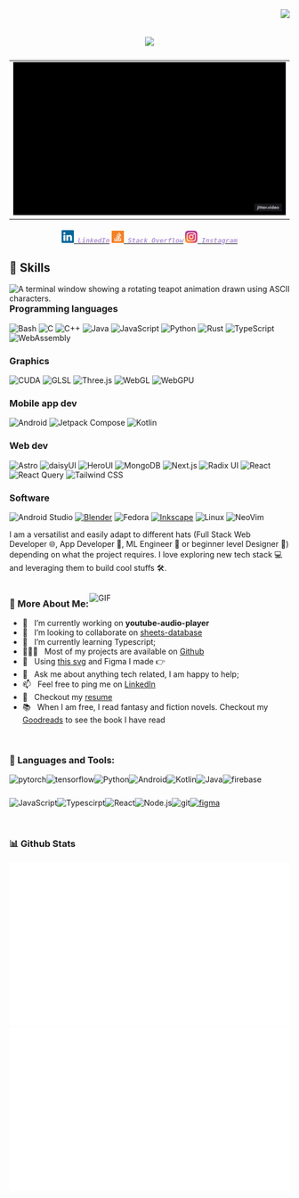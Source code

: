 <img align="right" src="https://visitor-badge.laobi.icu/badge?page_id=zumrudu-anka.zumrudu-anka">

<h1 align="center">
  <a href="https://git.io/typing-svg">
    <img src="https://readme-typing-svg.herokuapp.com/?lines=Hello,+There!+👋;This+is+My+Profile....;Nice+to+meet+you!&center=true&size=30&color=B399D4">
  </a>
</h1>

<!-- Recuadro de ancho completo para imagen/GIF -->
<table align="center" width="100%">
  <tr>
    <td align="center">
      <!-- Reemplaza esto con tu imagen/GIF -->
      <img src="images/fondologo.gif" width="100%">
    </td>
  </tr>
</table>

<h5 align="center">
  <code><a href="https://www.linkedin.com/in/luis-sancho-b42323368/" title="LinkedIn Profile"><img width="22" src="images/linkedin.svg"> <span style="color:#B399D4">LinkedIn</span></a></code>
  <code><a href="https://stackoverflow.com/users/30634900/luis-sancho" title="Stack Overflow Profile"><img width="22" src="images/stackoverflow.svg"> <span style="color:#B399D4">Stack Overflow</span></a></code>
  <code><a href="https://www.instagram.com/kidbucle/" title="Instagram Profile"><img width="22" src="images/instagram.svg"> <span style="color:#B399D4">Instagram</span></a></code>
</h5>


## 🌈 Skills

<a href="https://zachnguyen.com/t" target="_blank"><img alt="A terminal window showing a rotating teapot animation drawn using ASCII characters." align="right" src="img/t.gif" /></a>

### Programming languages

![Bash](https://img.shields.io/badge/Bash-4EAA25?logo=gnubash&logoColor=white&style=for-the-badge)
![C](https://img.shields.io/badge/C-A8B9CC?logo=c&logoColor=white&style=for-the-badge)
![C++](https://img.shields.io/badge/C++-00599C?logo=cplusplus&logoColor=white&style=for-the-badge)
![Java](https://img.shields.io/badge/Java-F8981D?logo=java&logoColor=white&style=for-the-badge)
![JavaScript](https://img.shields.io/badge/JavaScript-F7DF1E?logo=javascript&logoColor=black&style=for-the-badge)
![Python](https://img.shields.io/badge/Python-3776AB?logo=python&logoColor=white&style=for-the-badge)
![Rust](https://img.shields.io/badge/Rust-000000?logo=rust&logoColor=white&style=for-the-badge)
![TypeScript](https://img.shields.io/badge/TypeScript-3178C6?logo=typescript&logoColor=white&style=for-the-badge)
![WebAssembly](https://img.shields.io/badge/WebAssembly-654FF0?logo=webassembly&logoColor=white&style=for-the-badge)

### Graphics

![CUDA](https://img.shields.io/badge/CUDA-76B900?logo=nvidia&logoColor=white&style=for-the-badge)
![GLSL](https://img.shields.io/badge/GLSL-5586A4?logo=opengl&logoColor=white&style=for-the-badge)
![Three.js](https://img.shields.io/badge/Three.js-000000?logo=Three.js&logoColor=white&style=for-the-badge)
![WebGL](https://img.shields.io/badge/WebGL-990000?logo=webgl&logoColor=white&style=for-the-badge)
![WebGPU](https://img.shields.io/badge/WebGPU-005A9C?logo=webgpu&logoColor=white&style=for-the-badge)

### Mobile app dev

![Android](https://img.shields.io/badge/Android-3DDC84?logo=android&logoColor=white&style=for-the-badge)
![Jetpack Compose](https://img.shields.io/badge/Jetpack%20Compose-4285F4?logo=jetpackcompose&logoColor=white&style=for-the-badge)
![Kotlin](https://img.shields.io/badge/Kotlin-7F52FF?logo=kotlin&logoColor=white&style=for-the-badge)

### Web dev

![Astro](https://img.shields.io/badge/Astro-BC52EE?logo=astro&logoColor=white&style=for-the-badge)
![daisyUI](https://img.shields.io/badge/daisyUI-1AD1A5?logo=daisyui&logoColor=white&style=for-the-badge)
![HeroUI](https://img.shields.io/badge/HeroUI-000000?logo=nextui&logoColor=white&style=for-the-badge)
![MongoDB](https://img.shields.io/badge/MongoDB-47A248?logo=mongodb&logoColor=white&style=for-the-badge)
![Next.js](https://img.shields.io/badge/Next.js-000000?logo=next.js&logoColor=white&style=for-the-badge)
![Radix UI](https://img.shields.io/badge/Radix%20UI-161618?logo=radixui&logoColor=white&style=for-the-badge)
![React](https://img.shields.io/badge/React-61DAFB?logo=react&logoColor=black&style=for-the-badge)
![React Query](https://img.shields.io/badge/React%20Query-FF4154?logo=reactquery&logoColor=white&style=for-the-badge)
![Tailwind CSS](https://img.shields.io/badge/Tailwind_CSS-06B6D4?logo=tailwindcss&logoColor=white&style=for-the-badge)

### Software

![Android Studio](https://img.shields.io/badge/Android%20Studio-3DDC84?logo=androidstudio&logoColor=white&style=for-the-badge)
[![Blender](https://img.shields.io/badge/Blender-F5792A?logo=blender&logoColor=white&style=for-the-badge)](https://blender.org)
![Fedora](https://img.shields.io/badge/Fedora-51A2DA?logo=fedora&logoColor=white&style=for-the-badge)
[![Inkscape](https://img.shields.io/badge/Inkscape-000000?logo=inkscape&logoColor=white&style=for-the-badge)](https://inkscape.org)
![Linux](https://img.shields.io/badge/Linux-FCC624?logo=Linux&logoColor=black&style=for-the-badge)
![NeoVim](https://img.shields.io/badge/NeoVim-57A143?logo=neovim&logoColor=white&style=for-the-badge)

I am a versatilist and easily adapt to different hats (Full Stack Web Developer 🌐, App Developer 📱, ML Engineer 🤖 or beginner level Designer 🎨) depending on what the project requires. I love exploring new tech stack 💻 and leveraging them to build cool stuffs 🛠️. 
<br/>
<br/>

<img align="right" alt="GIF" src="https://raw.githubusercontent.com/rahul-jha98/rahul-jha98/main/techstack.gif" width="360px"/>
  
### 🧐 More About Me:

- 🔭 &nbsp; I’m currently working on **youtube-audio-player**
- 🤝 &nbsp; I’m looking to collaborate on [sheets-database](https://github.com/rahul-jha98/sheets-database)
- 🌱 &nbsp; I’m currently learning Typescript; 
- 👨🏻‍💻 &nbsp; Most of my projects are available on [Github](https://github.com/rahul-jha98?tab=repositories)
- 🎨 &nbsp; Using [this svg](https://storyset.com/illustration/javascript-frameworks/amico) and Figma I made 👉
- 💬 &nbsp; Ask me about anything tech related, I am happy to help;
- 📫 &nbsp; Feel free to ping me on [LinkedIn](https://www.linkedin.com/in/rahul-jha98/)
- 📝 &nbsp; Checkout my [resume](https://drive.google.com/file/d/1ZpR5pVBTnl_Qybq7GE3MGy1SB1JehVSE/view?usp=sharing)
- 📚 &nbsp; When I am free, I read fantasy and fiction novels. Checkout my [Goodreads](https://www.goodreads.com/rahul-jha98) to see the book I have read

<br>

### 🔨 Languages and Tools:
<a href="https://pytorch.org/" target="_blank"> <img align="left" src="https://raw.githubusercontent.com/rahul-jha98/github_readme_icons/main/language_and_tools/square/pytorch/pytorch.svg" alt="pytorch" height="42px"/> </a> 
<a href="https://www.tensorflow.org" target="_blank"> <img align="left" src="https://raw.githubusercontent.com/rahul-jha98/github_readme_icons/main/language_and_tools/square/tensorflow/tensorflow.svg" alt="tensorflow" height="42px"/> </a> 
<a href="https://www.python.org" target="_blank"><img align="left" alt="Python" height ="42px" src="https://raw.githubusercontent.com/rahul-jha98/github_readme_icons/main/language_and_tools/square/python/python.svg"></a>
<a href="https://developer.android.com" target="_blank"> <img align="left" alt="Android" height ="42px" src="https://raw.githubusercontent.com/rahul-jha98/github_readme_icons/main/language_and_tools/square/android/android.svg"> </a>
<a href="https://kotlinlang.org" target="_blank"><img align="left" alt="Kotlin" height ="42px" src="https://raw.githubusercontent.com/rahul-jha98/github_readme_icons/main/language_and_tools/square/kotlin/kotlin.svg"></a>
<a href="https://www.java.com" target="_blank"><img align="left" alt="Java" height ="42px" src="https://raw.githubusercontent.com/rahul-jha98/github_readme_icons/main/language_and_tools/square/java/java.svg"></a>
<a href="https://firebase.google.com/" target="_blank"> <img align="left" src="https://raw.githubusercontent.com/rahul-jha98/github_readme_icons/main/language_and_tools/square/firebase/firebase.svg" alt="firebase" height ="42px"/> </a>
<a href="https://developer.mozilla.org/en-US/docs/Web/JavaScript" target="_blank"> <img align="left" alt="JavaScript" height ="42px"  src="https://raw.githubusercontent.com/rahul-jha98/github_readme_icons/main/language_and_tools/square/javascript/javascript.svg"> </a>
<a href="https://www.typescriptlang.org/" target="_blank"><img align="left" alt="Typescirpt" height ="42px" src="https://raw.githubusercontent.com/rahul-jha98/github_readme_icons/main/language_and_tools/square/typescript/typescript.svg"></a>
<a href="https://reactjs.org/" target="_blank"> <img align="left" alt="React" height ="42px" src="https://raw.githubusercontent.com/rahul-jha98/github_readme_icons/main/language_and_tools/square/react/react.svg"></a>
<a href="https://nodejs.org" target="_blank"><img align="left" alt="Node.js" height ="42px" src="https://raw.githubusercontent.com/rahul-jha98/github_readme_icons/main/language_and_tools/square/node/node.svg"></a>
<a href="https://git-scm.com/" target="_blank"> <img src="https://raw.githubusercontent.com/rahul-jha98/github_readme_icons/main/language_and_tools/square/git-scm/git-scm.svg" align="left" alt="git" height='42px'/> </a>
<a href="https://www.figma.com/" target="_blank"> <img src="https://raw.githubusercontent.com/rahul-jha98/github_readme_icons/main/language_and_tools/square/figma/figma.svg" alt="figma" height='42px'/> </a>

<br>


### 📊 Github Stats
<a href='https://github.com/rahul-jha98/github-stats-transparent'>
  
![Stats Overview](https://raw.githubusercontent.com/rahul-jha98/github-stats-transparent/output/generated/overview.svg)
![Most Used Languages](https://raw.githubusercontent.com/rahul-jha98/github-stats-transparent/output/generated/languages.svg)

</a>

<br>
